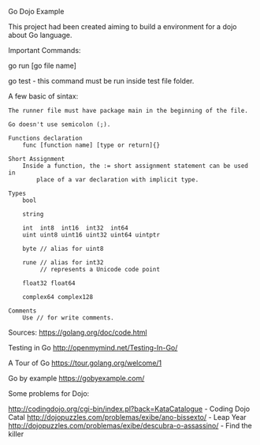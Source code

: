 Go Dojo Example 

This project had been created aiming to build a environment for a dojo about Go language.

Important Commands:

go run [go file name]

go test - this command must be run inside test file folder.

A few basic of sintax:

    The runner file must have package main in the beginning of the file.

    Go doesn't use semicolon (;).

    Functions declaration
        func [function name] [type or return]{}
        
    Short Assignment
        Inside a function, the := short assignment statement can be used in 
            place of a var declaration with implicit type.
            
    Types
        bool

        string
        
        int  int8  int16  int32  int64
        uint uint8 uint16 uint32 uint64 uintptr
        
        byte // alias for uint8
        
        rune // alias for int32
             // represents a Unicode code point
        
        float32 float64
        
        complex64 complex128
        
    Comments
        Use // for write comments.

Sources:
https://golang.org/doc/code.html

Testing in Go
http://openmymind.net/Testing-In-Go/

A Tour of Go
https://tour.golang.org/welcome/1

Go by example
https://gobyexample.com/

Some problems for Dojo:

http://codingdojo.org/cgi-bin/index.pl?back=KataCatalogue - Coding Dojo Catal
http://dojopuzzles.com/problemas/exibe/ano-bissexto/ - Leap Year
http://dojopuzzles.com/problemas/exibe/descubra-o-assassino/ - Find the killer
